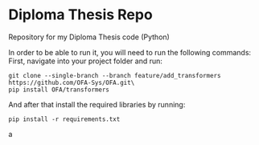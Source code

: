 # Diploma Thesis Repo
Repository for my Diploma Thesis code (Python)


In order to be able to run it, you will need to run the following commands:\
First, navigate into your project folder and run:

```
git clone --single-branch --branch feature/add_transformers https://github.com/OFA-Sys/OFA.git\
pip install OFA/transformers
```

And after that install the required libraries by running:
```
pip install -r requirements.txt
```
a
